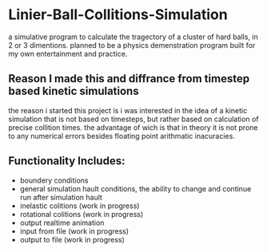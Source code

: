# Linier-Ball-Collitions-Simulation
a simulative program to calculate the tragectory of a cluster of hard balls, in 2 or 3 dimentions.
planned to be a physics demenstration program built for my own entertainment and practice.

Reason I made this and diffrance from timestep based kinetic simulations
---------------------------------------------------------------
the reason i started this project is i was interested in the idea of a kinetic simulation that is not based on timesteps, but rather based on calculation of precise collition times.
the advantage of wich is that in theory it is not prone to any numerical errors besides floating point arithmatic inacuracies.

Functionality Includes:
-----------------------
- boundery conditions
- general simulation hault conditions, the ability to change and continue run after simulation hault
- inelastic colitions (work in progress)
- rotational colitions (work in progress)
- output realtime animation
- input from file (work in progress)
- output to file (work in progress)


